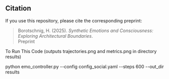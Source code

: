 ## Citation

If you use this repository, please cite the corresponding preprint:

> Borotschnig, H. (2025). *Synthetic Emotions and Consciousness: Exploring Architectural Boundaries*.  
> Preprint


To Run This Code (outputs trajectories.png and metrics.png in directory results)

python emo_controller.py --config config_social.yaml --steps 600 --out_dir results
